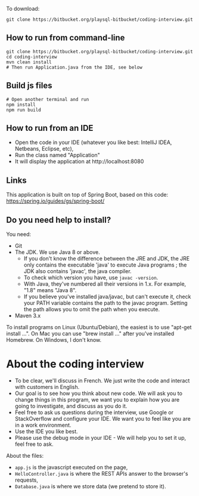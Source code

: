 To download:
```
git clone https://bitbucket.org/playsql-bitbucket/coding-interview.git
```

## How to run from command-line

```
git clone https://bitbucket.org/playsql-bitbucket/coding-interview.git
cd coding-interview
mvn clean install
# Then run Application.java from the IDE, see below
```
## Build js files
```
# Open another terminal and run
npm install
npm run build
```

## How to run from an IDE

- Open the code in your IDE (whatever you like best: IntelliJ IDEA, Netbeans, Eclipse, etc),
- Run the class named "Application"
- It will display the application at http://localhost:8080

## Links

This application is built on top of Spring Boot, based on this code: https://spring.io/guides/gs/spring-boot/

## Do you need help to install?

You need:

- Git
- The JDK. We use Java 8 or above.
    - If you don't know the difference between the JRE and JDK, the JRE only contains
      the executable 'java' to execute Java programs ; the JDK also contains 'javac', the java compiler.
    - To check which version you have, use `javac -version`.
    - With Java, they've numbered all their versions in 1.x. For example, "1.8" means "Java 8".
    - If you believe you've installed java/javac, but can't execute it, check your PATH variable contains the path to
      the javac program. Setting the path allows you to omit the path when you execute.
- Maven 3.x

To install programs on Linux (Ubuntu/Debian), the easiest is to use "apt-get install ...". On Mac you can use "brew install ..." after you've installed Homebrew. On Windows, I don't know.

# About the coding interview

- To be clear, we'll discuss in French. We just write the code and interact with customers in English.
- Our goal is to see how you think about new code. We will ask you to change things in this program, we want you to explain how you are going to investigate, and discuss as you do it.
- Feel free to ask us questions during the interview, use Google or StackOverflow and configure your IDE. We want you to feel like you are in a work environment.
- Use the IDE you like best.
- Please use the debug mode in your IDE - We will help you to set it up, feel free to ask.

About the files:

- `app.js` is the javascript executed on the page,
- `HelloController.java` is where the REST APIs answer to the browser's requests,
- `Database.java` is where we store data (we pretend to store it).